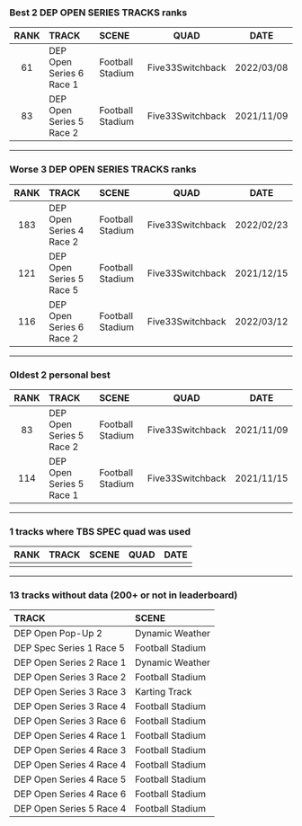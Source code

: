 ### Best 2 DEP OPEN SERIES TRACKS ranks
|RANK|TRACK|SCENE|QUAD|DATE|
|:---:|:---|:---|:---:|:---:|
|61|DEP Open Series 6 Race 1|Football Stadium|Five33Switchback|2022/03/08|
|83|DEP Open Series 5 Race 2|Football Stadium|Five33Switchback|2021/11/09|
---
### Worse 3 DEP OPEN SERIES TRACKS ranks
|RANK|TRACK|SCENE|QUAD|DATE|
|:---:|:---|:---|:---:|:---:|
|183|DEP Open Series 4 Race 2|Football Stadium|Five33Switchback|2022/02/23|
|121|DEP Open Series 5 Race 5|Football Stadium|Five33Switchback|2021/12/15|
|116|DEP Open Series 6 Race 2|Football Stadium|Five33Switchback|2022/03/12|
---
### Oldest 2 personal best
|RANK|TRACK|SCENE|QUAD|DATE|
|:---:|:---|:---|:---:|:---:|
|83|DEP Open Series 5 Race 2|Football Stadium|Five33Switchback|2021/11/09|
|114|DEP Open Series 5 Race 1|Football Stadium|Five33Switchback|2021/11/15|
---
### 1 tracks where TBS SPEC quad was used
|RANK|TRACK|SCENE|QUAD|DATE|
|:---:|:---|:---|:---:|:---:|
||||||
---
### 13 tracks without data (200+ or not in leaderboard)
|TRACK|SCENE|
|:---|:---|
|DEP Open Pop-Up 2|Dynamic Weather|
|DEP Spec Series 1 Race 5|Football Stadium|
|DEP Open Series 2 Race 1|Dynamic Weather|
|DEP Open Series 3 Race 2|Football Stadium|
|DEP Open Series 3 Race 3|Karting Track|
|DEP Open Series 3 Race 4|Football Stadium|
|DEP Open Series 3 Race 6|Football Stadium|
|DEP Open Series 4 Race 1|Football Stadium|
|DEP Open Series 4 Race 3|Football Stadium|
|DEP Open Series 4 Race 4|Football Stadium|
|DEP Open Series 4 Race 5|Football Stadium|
|DEP Open Series 4 Race 6|Football Stadium|
|DEP Open Series 5 Race 4|Football Stadium|
